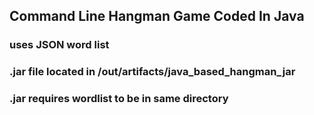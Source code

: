 ## Command Line Hangman Game Coded In Java
### uses JSON word list
### .jar file located in /out/artifacts/java_based_hangman_jar
### .jar requires wordlist to be in same directory
